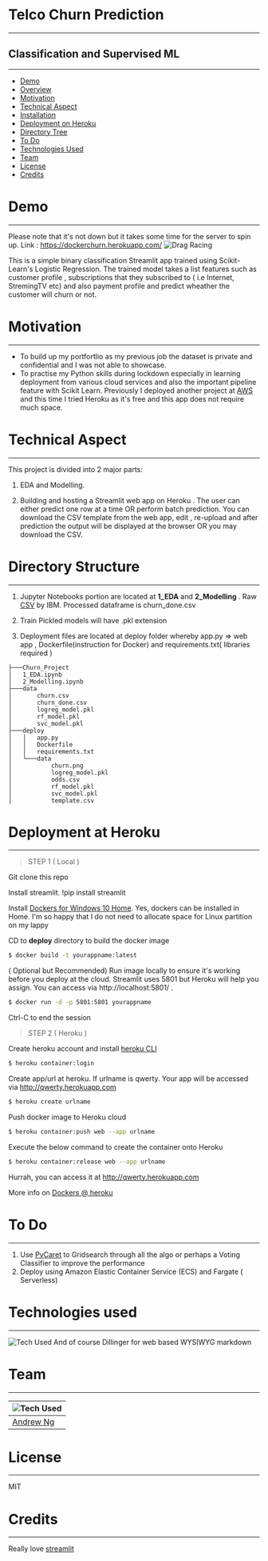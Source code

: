 # Telco Churn Prediction 
___
## Classification and Supervised ML
___
- [Demo](#demo)
- [Overview](#overview)
- [Motivation](#motivation)
- [Technical Aspect](#technical-aspect)
- [Installation](#installation)
- [Deployment on Heroku](#deployment-on-heroku)
- [Directory Tree](#directory-tree)
- [To Do](#to-do)
- [Technologies Used](#technologies-used)
- [Team](#team)
- [License](#license)
- [Credits](#credits)

# Demo
___
Please note that it's not down but it takes some time for the server to spin up.
Link : https://dockerchurn.herokuapp.com/
![Drag Racing](https://i.imgur.com/SoTmPWs.png)

This is a simple binary classification Streamlit app trained using Scikit-Learn's Logistic Regression. The trained model takes a list features such as customer profile , subscriptions that they subscribed to ( i.e Internet, StremingTV etc) and also payment profile and predict wheather the customer will churn or not.

# Motivation
___
- To build up my portfortlio as my previous job the dataset is private and confidential and I was not able to showcase.
- To practise my Python skills during lockdown especially in learning deployment from various cloud services and also the important pipeline feature with Scikit Learn. Previously I deployed another project at [AWS](https://bit.ly/3io2TYZ)  and this time I tried Heroku as it's free and this app does not require much space.

# Technical Aspect
___
This project is divided into 2 major parts:

1. EDA and Modelling.

2. Building and hosting a Streamlit web app on Heroku . The user can either predict one row at a time OR perform batch prediction. You can download the CSV template from the web app, edit , re-upload and after prediction the output will be displayed at the browser OR you may download the CSV.

# Directory Structure
___
1. Jupyter Notebooks portion are located at **1_EDA** and **2_Modelling** .
Raw [CSV](https://github.com/IBM/telco-customer-churn-on-icp4d/blob/master/data/Telco-Customer-Churn.csv) by IBM.
Processed dataframe is churn_done.csv

2. Train Pickled models will have .pkl extension

3. Deployment files are located at deploy folder whereby app.py => web app , Dockerfile(instruction for Docker) and requirements.txt( libraries required ) 


```
├───Churn_Project
│   1_EDA.ipynb
│   2_Modelling.ipynb
├───data
│       churn.csv
│       churn_done.csv
│       logreg_model.pkl
│       rf_model.pkl
│       svc_model.pkl
├───deploy
│   │   app.py
│   │   Dockerfile
│   │   requirements.txt
│   └───data
│           churn.png
│           logreg_model.pkl
│           odds.csv
│           rf_model.pkl
│           svc_model.pkl
│           template.csv
```

# Deployment at Heroku
___ 

> STEP 1 ( Local )

Git clone this repo

Install streamlit.
!pip install streamlit

Install [Dockers for Windows 10 Home](https://docs.docker.com/docker-for-windows/wsl/). Yes, dockers can be installed in Home. I'm so happy that I do not need to allocate space for Linux partition on my lappy

CD to **deploy** directory to build the docker image
```sh
$ docker build -t yourappname:latest
```
( Optional but Recommended)
 Run image locally to ensure it's working before you deploy at the cloud. Streamlit uses 5801 but Heroku will help you assign. You can access via http://localhost:5801/ . 

 ```sh
$ docker run -d -p 5801:5801 yourappname
```
 Ctrl-C to end the session
 
 > STEP 2 ( Heroku )
 
Create heroku account and install [heroku CLI](https://devcenter.heroku.com/articles/heroku-cli)
 ```sh
$ heroku container:login
```

Create app/url at heroku. If urlname is qwerty. Your app will be accessed via http://qwerty.herokuapp.com
 ```sh
$ heroku create urlname
```

Push docker image to Heroku cloud
 ```sh
$ heroku container:push web --app urlname
```

Execute the below command to create the container onto Heroku
 ```sh
$ heroku container:release web --app urlname
```
Hurrah, you can access it at http://qwerty.herokuapp.com

More info on [Dockers @ heroku](https://devcenter.heroku.com/articles/container-registry-and-runtime)

# To Do
***
1. Use [PyCaret](https://pycaret.org/) to Gridsearch through all the algo or perhaps a Voting Classifier to improve the performance
2. Deploy using Amazon Elastic Container Service (ECS) and Fargate ( Serverless)

# Technologies used
***
![Tech Used](https://i.imgur.com/SntSjI4.png)
And of course Dillinger for web based WYSIWYG markdown

# Team
***
| ![Tech Used](https://i.imgur.com/f93NtGU.png)  |
|---|
| [Andrew Ng ](https://www.linkedin.com/in/sc-ng-andrew/)  |

# License
***
MIT

# Credits
***
Really love [streamlit](https://www.streamlit.io/)
